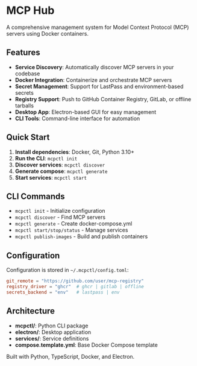 # MCP Hub

A comprehensive management system for Model Context Protocol (MCP) servers using Docker containers.

## Features

- **Service Discovery**: Automatically discover MCP servers in your codebase
- **Docker Integration**: Containerize and orchestrate MCP servers
- **Secret Management**: Support for LastPass and environment-based secrets
- **Registry Support**: Push to GitHub Container Registry, GitLab, or offline tarballs
- **Desktop App**: Electron-based GUI for easy management
- **CLI Tools**: Command-line interface for automation

## Quick Start

1. **Install dependencies**: Docker, Git, Python 3.10+
2. **Run the CLI**: `mcpctl init`
3. **Discover services**: `mcpctl discover`
4. **Generate compose**: `mcpctl generate`
5. **Start services**: `mcpctl start`

## CLI Commands

- `mcpctl init` - Initialize configuration
- `mcpctl discover` - Find MCP servers
- `mcpctl generate` - Create docker-compose.yml
- `mcpctl start/stop/status` - Manage services
- `mcpctl publish-images` - Build and publish containers

## Configuration

Configuration is stored in `~/.mcpctl/config.toml`:

```toml
git_remote = "https://github.com/user/mcp-registry"
registry_driver = "ghcr"  # ghcr | gitlab | offline
secrets_backend = "env"   # lastpass | env
```

## Architecture

- **mcpctl/**: Python CLI package
- **electron/**: Desktop application
- **services/**: Service definitions
- **compose.template.yml**: Base Docker Compose template

Built with Python, TypeScript, Docker, and Electron.
